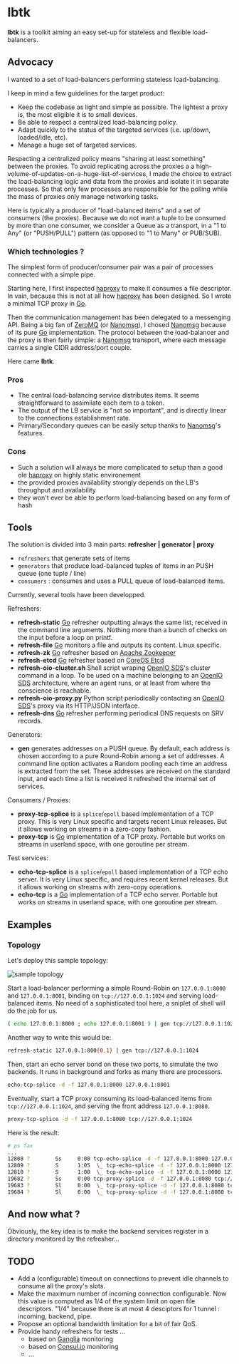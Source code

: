 # lbtk

**lbtk** is a toolkit aiming an easy set-up for stateless and flexible load-balancers. 

## Advocacy

I wanted to a set of load-balancers performing stateless load-balancing.

I keep in mind a few guidelines for the target product:
  * Keep the codebase as light and simple as possible. The lightest a proxy is, the most eligible it is to small devices.
  * Be able to respect a centralized load-balancing policy.
  * Adapt quickly to the status of the targeted services (i.e. up/down, loaded/idle, etc).
  * Manage a huge set of targeted services.

Respecting a centralized policy means "sharing at least something" between the proxies.
To avoid replicating across the proxies a a high-volume-of-updates-on-a-huge-list-of-services, I made the choice to extract the load-balancing logic and data from the proxies and isolate it in separate processes.
So that only few processes are responsible for the polling while the mass of proxies only manage networking tasks.

Here is typically a producer of "load-balanced items" and a set of consumers (the proxies). Because we do not want a tuple to be consumed by more than one consumer, we consider a Queue as a transport, in a "1 to Any" (or "PUSH/PULL") pattern (as opposed to "1 to Many" or PUB/SUB).

### Which technologies ?

The simplest form of producer/consumer pair was a pair of processes connected with a simple pipe.

Starting here, I first inspected [haproxy][ha] to make it consumes a file descriptor. In vain, because this is not at all how [haproxy][ha] has been designed. So I wrote a minimal TCP proxy in [Go][go].

Then the communication management has been delegated to a messenging API. Being a big fan of  [ZeroMQ][zmq] (or [Nanomsg][nn]), I chosed [Nanomsg][nn] because of its pure [Go][go] implementation.
The protocol between the load-balancer and the proxy is then fairly simple: a [Nanomsg][nn] transport, where each message carries a single CIDR address/port couple.

Here came **lbtk**.

### Pros
* The central load-balancing service distributes items. It seems straightforward to assimilate each item to a token.
* The output of the LB service is "not so important", and is directly linear to the connections establishment rate.
* Primary/Secondary queues can be easily setup thanks to [Nanomsg][nn]'s features.

### Cons
* Such a solution will always be more complicated to setup than a good ole [haproxy][ha] on highly static environement
* the provided proxies availability strongly depends on the LB's throughput and availability
* they won't ever be able to perform load-balancing based on any form of hash

## Tools

The solution is divided into 3 main parts: **refresher | generator | proxy**
* ``refreshers`` that generate sets of items
* ``generators`` that produce load-balanced tuples of items in an PUSH queue (one tuple / line)
* ``consumers`` : consumes and uses a PULL queue of load-balanced items. 

Currently, several tools have been developped.

Refreshers:
* **refresh-static** [Go][go] refresher outputting always the same list, received in the command line arguments. Nothing more than a bunch of checks on the input before a loop on printf.
* **refresh-file** [Go][go] monitors a file and outputs its content. Linux specific.
* **refresh-zk** [Go][go] refresher based on [Apache Zookeeper][zk]
* **refresh-etcd** [Go][go] refresher based on [CoreOS Etcd][etcd]
* **refresh-oio-cluster.sh** Shell script wraping [OpenIO SDS][oio]'s cluster command in a loop. To be used on a machine belonging to an [OpenIO SDS][oio] architecture, where an agent runs, or at least from where the conscience is reachable.
* **refresh-oio-proxy.py** Python script periodically contacting an [OpenIO SDS][oio]'s proxy via its HTTP/JSON interface.
* **refresh-dns** [Go][go] refresher performing periodical DNS requests on SRV records.

Generators:
* **gen** generates addresses on a PUSH queue.
By default, each address is chosen according to a pure Round-Robin among a set of addresses.
A command line option activates a Random pooling each time an address is extracted from the set.
These addresses are received on the standard input, and each time a list is received it refreshed the internal set of services.

Consumers / Proxies:
* **proxy-tcp-splice** is a ``splice``/``epoll`` based implementation of a TCP proxy.
This is very Linux specific and targets recent Linux releases.
But it allows working on streams in a zero-copy fashion.
* **proxy-tcp** is [Go][go] implementation of a TCP proxy.
Portable but works on streams in userland space, with one goroutine per stream.

Test services:
* **echo-tcp-splice** is a ``splice``/``epoll`` based implementation of a TCP echo server.
It is very Linux specific, and requires recent kernel releases.
But it allows working on streams with zero-copy operations.
* **echo-tcp** is a [Go][go] implementation of a TCP echo server.
Portable but works on streams in userland space, with one goroutine per stream.

## Examples

### Topology

Let's deploy this sample topology:

![sample topology](https://raw.githubusercontent.com/jfsmig/lbtk/master/docs/sample_topology.svg)

Start a load-balancer performing a simple Round-Robin on ``127.0.0.1:8000`` and ``127.0.0.1:8001``, binding on ``tcp://127.0.0.1:1024`` and serving load-balanced items.
No need of a sophisticated tool here, a sniplet of shell will do the job for us.
```sh
( echo 127.0.0.1:8000 ; echo 127.0.0.1:8001 ) | gen tcp://127.0.0.1:1024
```

Another way to write this would be:
```sh
refresh-static 127.0.0.1:800{0,1} | gen tcp://127.0.0.1:1024
```

Then, start an echo server bond on these two ports, to simulate the two backends. It runs in background and forks as many there are processors.
```sh
echo-tcp-splice -d -f 127.0.0.1:8000 127.0.0.1:8001
```

Eventually, start a TCP proxy consuming its load-balanced items from ``tcp://127.0.0.1:1024``, and serving the front address ``127.0.0.1:8080``.
```sh
proxy-tcp-splice -d -f 127.0.0.1:8080 tcp://127.0.0.1:1024
```

Here is the result:
```sh
# ps fax
...
12808 ?        Ss     0:00 tcp-echo-splice -d -f 127.0.0.1:8000 127.0.0.1:8001
12809 ?        S      1:05  \_ tcp-echo-splice -d -f 127.0.0.1:8000 127.0.0.1:8001
12810 ?        S      1:00  \_ tcp-echo-splice -d -f 127.0.0.1:8000 127.0.0.1:8001
19682 ?        Ss     0:00 tcp-proxy-splice -d -f 127.0.0.1:8080 tcp://127.0.0.1:1024
19683 ?        Sl     0:00  \_ tcp-proxy-splice -d -f 127.0.0.1:8080 tcp://127.0.0.1:1024
19684 ?        Sl     0:00  \_ tcp-proxy-splice -d -f 127.0.0.1:8080 tcp://127.0.0.1:1024
```

## And now what ?

Obviously, the key idea is to make the backend services register in a directory monitored by the refresher...

## TODO
* Add a (configurable) timeout on connections to prevent idle channels to consume all the proxy's slots.
* Make the maximum number of incoming connection configurable. Now this value is computed as 1/4 of the system limit on open file descriptors. "1/4" because there is at most 4 desciptors for 1 tunnel : incoming, backend, pipe.
* Propose an optional bandwidth limitation for a bit of fair QoS.
* Provide handy refreshers for tests ...
  * based on [Ganglia][ganglia] monitoring
  * based on [Consul.io][consul] monitoring
  * ...

[ha]: http://www.haproxy.org/
[nn]: http://nanomsg.org/
[zmq]: http://zeromq.org/
[zk]: http://zookeeper.apache.org
[etcd]: https://github.com/coreos/etcd
[oio]: http://openio.io
[go]: http://golang.org
[ganglia]: http://ganglia.sourceforge.net/
[consul]: http://consul.io

